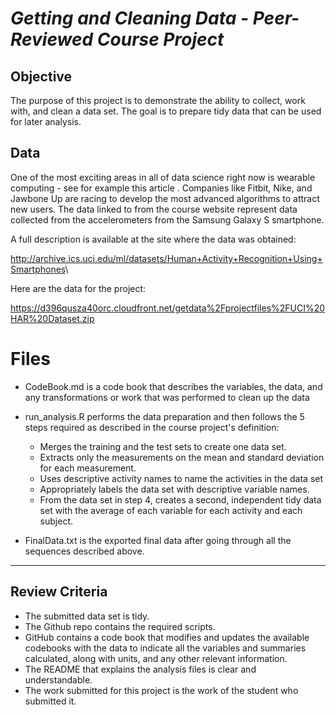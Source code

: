 # ***Getting and Cleaning Data - Peer-Reviewed Course Project***

## Objective

The purpose of this project is to demonstrate the ability to collect, work with, and clean a data set. The goal is to prepare tidy data that can be used for later analysis.

## Data

One of the most exciting areas in all of data science right now is wearable computing - see for example this article . Companies like Fitbit, Nike, and Jawbone Up are racing to develop the most advanced algorithms to attract new users. The data linked to from the course website represent data collected from the accelerometers from the Samsung Galaxy S smartphone.

A full description is available at the site where the data was obtained:

<http://archive.ics.uci.edu/ml/datasets/Human+Activity+Recognition+Using+Smartphones>\

Here are the data for the project:

<https://d396qusza40orc.cloudfront.net/getdata%2Fprojectfiles%2FUCI%20HAR%20Dataset.zip>

# Files

-   CodeBook.md is a code book that describes the variables, the data, and any transformations or work that was performed to clean up the data

-   run_analysis.R performs the data preparation and then follows the 5 steps required as described in the course project's definition:

    -   Merges the training and the test sets to create one data set.
    -   Extracts only the measurements on the mean and standard deviation for each measurement.
    -   Uses descriptive activity names to name the activities in the data set
    -   Appropriately labels the data set with descriptive variable names.
    -   From the data set in step 4, creates a second, independent tidy data set with the average of each variable for each activity and each subject.

-   FinalData.txt is the exported final data after going through all the sequences described above.

------------------------------------------------------------------------

## Review Criteria

-   The submitted data set is tidy.
-   The Github repo contains the required scripts.
-   GitHub contains a code book that modifies and updates the available codebooks with the data to indicate all the variables and summaries calculated, along with units, and any other relevant information.
-   The README that explains the analysis files is clear and understandable.
-   The work submitted for this project is the work of the student who submitted it.
